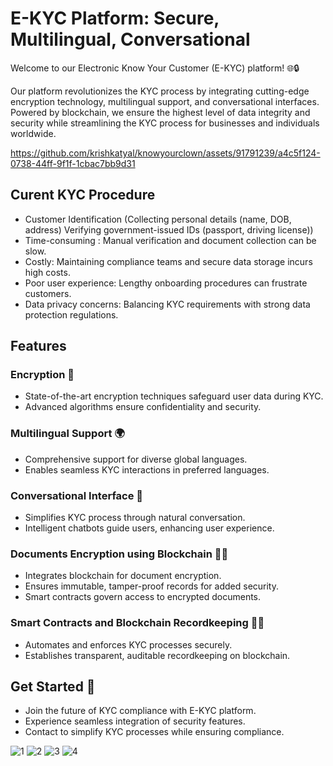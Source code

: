 # E-KYC Platform: Secure, Multilingual, Conversational

Welcome to our Electronic Know Your Customer (E-KYC) platform! 🌐🔒

Our platform revolutionizes the KYC process by integrating cutting-edge encryption technology, multilingual support, and conversational interfaces. Powered by blockchain, we ensure the highest level of data integrity and security while streamlining the KYC process for businesses and individuals worldwide.


https://github.com/krishkatyal/knowyourclown/assets/91791239/a4c5f124-0738-44ff-9f1f-1cbac7bb9d31

## Curent KYC Procedure
- Customer Identification (Collecting personal details (name, DOB, address)
Verifying government-issued IDs (passport, driving license))
- Time-consuming : Manual verification and document collection can be slow.
- Costly: Maintaining compliance teams and secure data storage incurs high costs.
- Poor user experience: Lengthy onboarding procedures can frustrate customers.
- Data privacy concerns: Balancing KYC requirements with strong data protection regulations.

## Features

### Encryption 🔐
- State-of-the-art encryption techniques safeguard user data during KYC.
- Advanced algorithms ensure confidentiality and security.

### Multilingual Support 🌍
- Comprehensive support for diverse global languages.
- Enables seamless KYC interactions in preferred languages.

### Conversational Interface 💬
- Simplifies KYC process through natural conversation.
- Intelligent chatbots guide users, enhancing user experience.

### Documents Encryption using Blockchain 📄🔗
- Integrates blockchain for document encryption.
- Ensures immutable, tamper-proof records for added security.
- Smart contracts govern access to encrypted documents.

### Smart Contracts and Blockchain Recordkeeping 📝🔐
- Automates and enforces KYC processes securely.
- Establishes transparent, auditable recordkeeping on blockchain.

## Get Started 🚀
- Join the future of KYC compliance with E-KYC platform.
- Experience seamless integration of security features.
- Contact to simplify KYC processes while ensuring compliance.

![1](https://github.com/krishkatyal/knowyourclown/assets/91791239/4902aa91-c886-45bf-bf3d-37bd206fe312)
![2](https://github.com/krishkatyal/knowyourclown/assets/91791239/d163167a-74dc-45fc-a34b-46b9ff3c1263)
![3](https://github.com/krishkatyal/knowyourclown/assets/91791239/cd86ebed-67e5-415b-93d9-73d1a9d9a78b)
![4](https://github.com/krishkatyal/knowyourclown/assets/91791239/7ca5fd6c-482d-4da4-a3b7-2dadaef07800)



